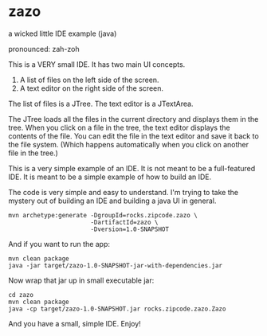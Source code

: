 # zazo
a wicked little IDE example (java)

pronounced: zah-zoh

This is a VERY small IDE. It has two main UI concepts.

1. A list of files on the left side of the screen.
2. A text editor on the right side of the screen.

The list of files is a JTree. The text editor is a JTextArea.

The JTree loads all the files in the current directory and displays them in the tree. When you click on a file in the tree, the text editor displays the contents of the file. You can edit the file in the text editor and save it back to the file system. (Which happens automatically when you click on another file in the tree.)

This is a very simple example of an IDE. It is not meant to be a full-featured IDE. It is meant to be a simple example of how to build an IDE.

The code is very simple and easy to understand. 
I'm trying to take the mystery out of building an IDE and building a java UI in general.

```
mvn archetype:generate -DgroupId=rocks.zipcode.zazo \
                       -DartifactId=zazo \
                       -Dversion=1.0-SNAPSHOT
```

And if you want to run the app:

```
mvn clean package
java -jar target/zazo-1.0-SNAPSHOT-jar-with-dependencies.jar
```

Now wrap that jar up in small executable jar:

```
cd zazo
mvn clean package
java -cp target/zazo-1.0-SNAPSHOT.jar rocks.zipcode.zazo.Zazo
```

And you have a small, simple IDE. Enjoy!

